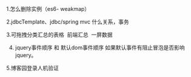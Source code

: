 1.怎么删除实例（es6- weakmap）

2.jdbcTemplate、jdbc/spring mvc 什么关系，事务

3.可拖拽分类汇总的表格
  前端汇总
  一屏数据
  
4. jquery事件顺序 和 默认dom事件顺序
 如果默认事件有阻止冒泡是否影响jquery。
 
 5.博客园登录人机验证
